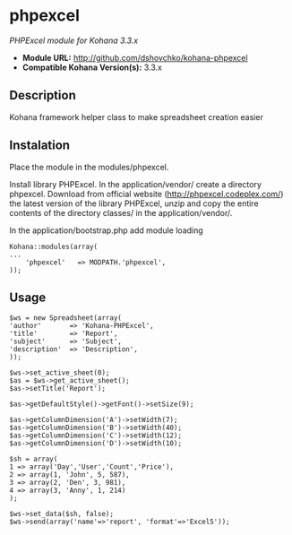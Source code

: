 # phpexcel

*PHPExcel module for Kohana 3.3.x*

- **Module URL:** <http://github.com/dshovchko/kohana-phpexcel>
- **Compatible Kohana Version(s):** 3.3.x

## Description

Kohana framework helper class to make spreadsheet creation easier

## Instalation

Place the module in the modules/phpexcel.
    
Install library PHPExcel. In the application/vendor/ create a directory phpexcel. Download from official website (http://phpexcel.codeplex.com/) the latest version of the library PHPExcel, unzip and copy the entire contents of the directory classes/ in the application/vendor/.
    
In the application/bootstrap.php add module loading
    
    Kohana::modules(array(
    ...
        'phpexcel'   => MODPATH.'phpexcel',
    ));

## Usage

    $ws = new Spreadsheet(array(
	'author'       => 'Kohana-PHPExcel',
	'title'	       => 'Report',
	'subject'      => 'Subject',
	'description'  => 'Description',
    ));
    
    $ws->set_active_sheet(0);
    $as = $ws->get_active_sheet();
    $as->setTitle('Report');
    
    $as->getDefaultStyle()->getFont()->setSize(9);
    
    $as->getColumnDimension('A')->setWidth(7);
    $as->getColumnDimension('B')->setWidth(40);
    $as->getColumnDimension('C')->setWidth(12);
    $as->getColumnDimension('D')->setWidth(10);
    
    $sh = array(
	1 => array('Day','User','Count','Price'),
	2 => array(1, 'John', 5, 587),
	3 => array(2, 'Den', 3, 981),
	4 => array(3, 'Anny', 1, 214)
    );
    
    $ws->set_data($sh, false);
    $ws->send(array('name'=>'report', 'format'=>'Excel5'));
